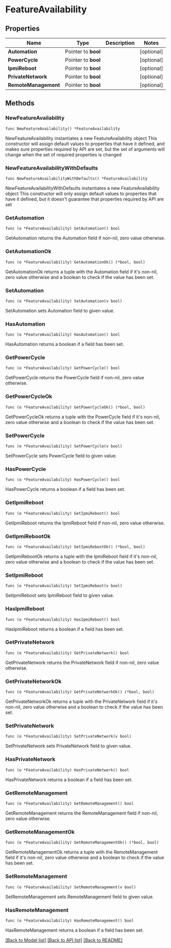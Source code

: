 # FeatureAvailability

## Properties

Name | Type | Description | Notes
------------ | ------------- | ------------- | -------------
**Automation** | Pointer to **bool** |  | [optional] 
**PowerCycle** | Pointer to **bool** |  | [optional] 
**IpmiReboot** | Pointer to **bool** |  | [optional] 
**PrivateNetwork** | Pointer to **bool** |  | [optional] 
**RemoteManagement** | Pointer to **bool** |  | [optional] 

## Methods

### NewFeatureAvailability

`func NewFeatureAvailability() *FeatureAvailability`

NewFeatureAvailability instantiates a new FeatureAvailability object
This constructor will assign default values to properties that have it defined,
and makes sure properties required by API are set, but the set of arguments
will change when the set of required properties is changed

### NewFeatureAvailabilityWithDefaults

`func NewFeatureAvailabilityWithDefaults() *FeatureAvailability`

NewFeatureAvailabilityWithDefaults instantiates a new FeatureAvailability object
This constructor will only assign default values to properties that have it defined,
but it doesn't guarantee that properties required by API are set

### GetAutomation

`func (o *FeatureAvailability) GetAutomation() bool`

GetAutomation returns the Automation field if non-nil, zero value otherwise.

### GetAutomationOk

`func (o *FeatureAvailability) GetAutomationOk() (*bool, bool)`

GetAutomationOk returns a tuple with the Automation field if it's non-nil, zero value otherwise
and a boolean to check if the value has been set.

### SetAutomation

`func (o *FeatureAvailability) SetAutomation(v bool)`

SetAutomation sets Automation field to given value.

### HasAutomation

`func (o *FeatureAvailability) HasAutomation() bool`

HasAutomation returns a boolean if a field has been set.

### GetPowerCycle

`func (o *FeatureAvailability) GetPowerCycle() bool`

GetPowerCycle returns the PowerCycle field if non-nil, zero value otherwise.

### GetPowerCycleOk

`func (o *FeatureAvailability) GetPowerCycleOk() (*bool, bool)`

GetPowerCycleOk returns a tuple with the PowerCycle field if it's non-nil, zero value otherwise
and a boolean to check if the value has been set.

### SetPowerCycle

`func (o *FeatureAvailability) SetPowerCycle(v bool)`

SetPowerCycle sets PowerCycle field to given value.

### HasPowerCycle

`func (o *FeatureAvailability) HasPowerCycle() bool`

HasPowerCycle returns a boolean if a field has been set.

### GetIpmiReboot

`func (o *FeatureAvailability) GetIpmiReboot() bool`

GetIpmiReboot returns the IpmiReboot field if non-nil, zero value otherwise.

### GetIpmiRebootOk

`func (o *FeatureAvailability) GetIpmiRebootOk() (*bool, bool)`

GetIpmiRebootOk returns a tuple with the IpmiReboot field if it's non-nil, zero value otherwise
and a boolean to check if the value has been set.

### SetIpmiReboot

`func (o *FeatureAvailability) SetIpmiReboot(v bool)`

SetIpmiReboot sets IpmiReboot field to given value.

### HasIpmiReboot

`func (o *FeatureAvailability) HasIpmiReboot() bool`

HasIpmiReboot returns a boolean if a field has been set.

### GetPrivateNetwork

`func (o *FeatureAvailability) GetPrivateNetwork() bool`

GetPrivateNetwork returns the PrivateNetwork field if non-nil, zero value otherwise.

### GetPrivateNetworkOk

`func (o *FeatureAvailability) GetPrivateNetworkOk() (*bool, bool)`

GetPrivateNetworkOk returns a tuple with the PrivateNetwork field if it's non-nil, zero value otherwise
and a boolean to check if the value has been set.

### SetPrivateNetwork

`func (o *FeatureAvailability) SetPrivateNetwork(v bool)`

SetPrivateNetwork sets PrivateNetwork field to given value.

### HasPrivateNetwork

`func (o *FeatureAvailability) HasPrivateNetwork() bool`

HasPrivateNetwork returns a boolean if a field has been set.

### GetRemoteManagement

`func (o *FeatureAvailability) GetRemoteManagement() bool`

GetRemoteManagement returns the RemoteManagement field if non-nil, zero value otherwise.

### GetRemoteManagementOk

`func (o *FeatureAvailability) GetRemoteManagementOk() (*bool, bool)`

GetRemoteManagementOk returns a tuple with the RemoteManagement field if it's non-nil, zero value otherwise
and a boolean to check if the value has been set.

### SetRemoteManagement

`func (o *FeatureAvailability) SetRemoteManagement(v bool)`

SetRemoteManagement sets RemoteManagement field to given value.

### HasRemoteManagement

`func (o *FeatureAvailability) HasRemoteManagement() bool`

HasRemoteManagement returns a boolean if a field has been set.


[[Back to Model list]](../README.md#documentation-for-models) [[Back to API list]](../README.md#documentation-for-api-endpoints) [[Back to README]](../README.md)


